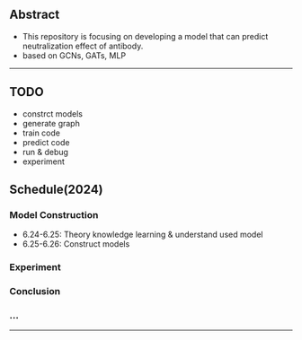 ## Abstract
* This repository is focusing on developing a model that can predict neutralization effect of antibody.
* based on GCNs, GATs, MLP

****

## TODO
* constrct models
* generate graph
* train code
* predict code
* run & debug
* experiment

## Schedule(2024)
### Model Construction
* 6.24-6.25: Theory knowledge learning & understand used model
* 6.25-6.26: Construct models

### Experiment


### Conclusion


### ...


****

